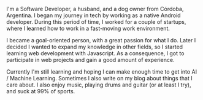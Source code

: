 I'm a Software Developer, a husband, and a dog owner from Córdoba, Argentina. I began my journey in tech by working as a native Android developer. During this period of time, I worked for a couple of startups, where I learned how to work in a fast-moving work environment.

I became a goal-oriented person, with a great passion for what I do. Later I decided I wanted to expand my knowledge in other fields, so I started learning web development with Javascript. As a consequence, I got to participate in web projects and gain a good amount of experience.

Currently I'm still learning and hoping I can make enough time to get into AI / Machine Learning. Sometimes I also write on my blog about things that I care about. I also enjoy music, playing drums and guitar (or at least I try), and suck at 99% of sports.
